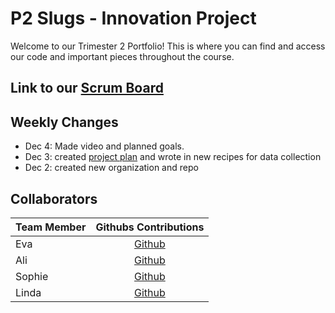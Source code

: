 # P2 Slugs - Innovation Project
Welcome to our Trimester 2 Portfolio! This is where you can find and access our code and important pieces throughout the course.

## Link to our [Scrum Board](https://github.com/orgs/p2slugs/projects/1)

## Weekly Changes
- Dec 4: Made video and planned goals.
- Dec 3: created [project plan](https://docs.google.com/document/d/1j8Poc5Uar2J0xh_4jdK0nkSDv1neLWqGaCXjXDnQRRg/edit?usp=sharing) and wrote in new recipes for data collection
- Dec 2: created new organization and repo

## Collaborators

| Team Member   | Githubs Contributions |
| ------------- |:---------------------:|
| Eva           | [Github](https://github.com/evagravin)|
| Ali           | [Github](https://github.com/Ali-Saad)|
| Sophie        | [Github](https://github.com/sophieleeajh)|
| Linda         | [Github](https://github.com/lindalonglong)|
